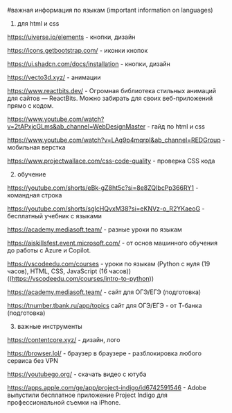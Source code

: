 #важная информация по языкам (important information on languages)



1. для html и css



https://uiverse.io/elements - кнопки, дизайн

https://icons.getbootstrap.com/ - иконки кнопок

https://ui.shadcn.com/docs/installation - кнопки, дизайн

https://vecto3d.xyz/ - анимации 

https://www.reactbits.dev/ - Огромная библиотека стильных анимаций для сайтов — ReactBits. Можно забирать для своих веб-приложений прямо с кодом.

https://www.youtube.com/watch?v=2tAPxjcGLms&ab_channel=WebDesignMaster - гайд по html и css

https://www.youtube.com/watch?v=LAq9p4mqrpI&ab_channel=REDGroup - мобильная верстка 

https://www.projectwallace.com/css-code-quality - проверка CSS кода



2. обучение



https://youtube.com/shorts/eBk-gZ8ht5c?si=8e8ZQIbcPp366RY1 - командная строка

https://youtube.com/shorts/sgIcHQvxM38?si=eKNVz-o_R2YKaeoG - бесплатный учебник с языками

https://academy.mediasoft.team/ - разные уроки по языкам

https://aiskillsfest.event.microsoft.com/ - от основ машинного обучения до работы с Azure и Copilot.

https://vscodeedu.com/courses - уроки по языкам (Python с нуля (19 часов), HTML, CSS, JavaScript (16 часов)) ((https://vscodeedu.com/courses/intro-to-python))

https://academy.mediasoft.team/ - сайт для ОГЭ/ЕГЭ (подготовка) 

https://tnumber.tbank.ru/app/topics сайт для ОГЭ/ЕГЭ - от Т-банка (подготовка) 



3. важные инструменты


https://contentcore.xyz/ - дизайн, лого

https://browser.lol/ - браузер в браузере - разблокировка любого сервиса без VPN

https://youtubego.org/ - скачать видео с ютуба

https://apps.apple.com/ge/app/project-indigo/id6742591546 - Adobe выпустили бесплатное приложение Project Indigo для профессиональной съемки на iPhone.







